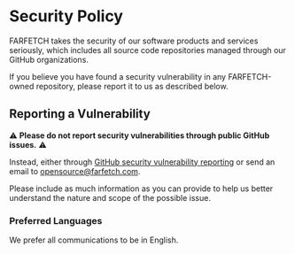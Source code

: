 # Security Policy

FARFETCH takes the security of our software products and services seriously, which includes all source code repositories managed through our GitHub organizations.

If you believe you have found a security vulnerability in any FARFETCH-owned repository, please report it to us as described below.

## Reporting a Vulnerability

⚠ **Please do not report security vulnerabilities through public GitHub issues.** ⚠

Instead, either through [GitHub security vulnerability reporting](https://docs.github.com/en/code-security/security-advisories/guidance-on-reporting-and-writing-information-about-vulnerabilities/privately-reporting-a-security-vulnerability) or send an email to [opensource@farfetch.com](mailto:opensource@farfetch.com).

Please include as much information as you can provide to help us better understand the nature and scope of the possible issue.

### Preferred Languages

We prefer all communications to be in English.
